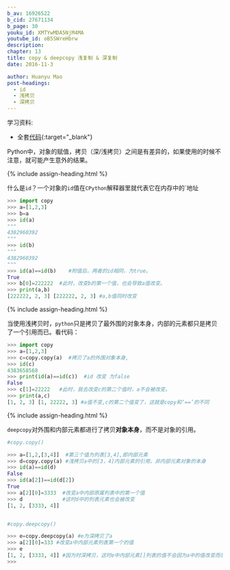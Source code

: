 ```yaml
---
b_av: 16926522
b_cid: 27671134
b_page: 30
youku_id: XMTYwMDA5NjM4MA
youtube_id: oB5SWreHbrw
description: 
chapter: 13
title: copy & deepcopy 浅复制 & 深复制 
date: 2016-11-3

author: Huanyu Mao
post-headings:
  - id
  - 浅拷贝
  - 深拷贝
---
```



学习资料:
* 全套[代码](https://github.com/MorvanZhou/tutorials/blob/master/basic/30_copy_deepcopy.py){:target="_blank"}



Python中，对象的赋值，拷贝（深/浅拷贝）之间是有差异的，如果使用的时候不注意，就可能产生意外的结果。


{% include assign-heading.html %}

什么是`id`？一个对象的`id`值在`CPython`解释器里就代表它在内存中的`地址

```python
>>> import copy
>>> a=[1,2,3]
>>> b=a
>>> id(a)
"""
4382960392
"""
>>> id(b)
"""
4382960392
"""
>>> id(a)==id(b)    #附值后，两者的id相同，为true。
True
>>> b[0]=222222  #此时，改变b的第一个值，也会导致a值改变。
>>> print(a,b)
[222222, 2, 3] [222222, 2, 3] #a,b值同时改变
```




{% include assign-heading.html %}

当使用浅拷贝时，`python`只是拷贝了最外围的对象本身，内部的元素都只是拷贝了一个引用而已。看代码：

```python
>>> import copy
>>> a=[1,2,3]
>>> c=copy.copy(a)  #拷贝了a的外围对象本身,
>>> id(c)
4383658568
>>> print(id(a)==id(c))  #id 改变 为false
False
>>> c[1]=22222   #此时，我去改变c的第二个值时，a不会被改变。
>>> print(a,c)
[1, 2, 3] [1, 22222, 3] #a值不变,c的第二个值变了，这就是copy和‘==’的不同

```


{% include assign-heading.html %}

`deepcopy`对外围和内部元素都进行了拷贝**对象本身**，而不是对象的引用。

```python
#copy.copy()

>>> a=[1,2,[3,4]]  #第三个值为列表[3,4],即内部元素
>>> d=copy.copy(a) #浅拷贝a中的[3，4]内部元素的引用，非内部元素对象的本身
>>> id(a)==id(d)
False
>>> id(a[2])==id(d[2])
True
>>> a[2][0]=3333  #改变a中内部原属列表中的第一个值
>>> d             #这时d中的列表元素也会被改变
[1, 2, [3333, 4]]


#copy.deepcopy()

>>> e=copy.deepcopy(a) #e为深拷贝了a
>>> a[2][0]=333 #改变a中内部元素列表第一个的值
>>> e
[1, 2, [3333, 4]] #因为时深拷贝，这时e中内部元素[]列表的值不会因为a中的值改变而改变
>>>
```

